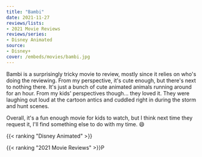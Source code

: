```yaml
---
title: "Bambi"
date: 2021-11-27
reviews/lists:
- 2021 Movie Reviews
reviews/series:
- Disney Animated
source:
- Disney+
cover: /embeds/movies/bambi.jpg
---
```


Bambi is a surprisingly tricky movie to review, mostly since it relies on who's doing the reviewing. From my perspective, it's cute enough, but there's next to nothing there. It's just a bunch of cute animated animals running around for an hour. From my kids' perspectives though... they loved it. They were laughing out loud at the cartoon antics and cuddled right in during the storm and hunt scenes. 

Overall, it's a fun enough movie for kids to watch, but I think next time they request it, I'll find something else to do with my time. :smile:

{{< ranking "Disney Animated" >}}

{{< ranking "2021 Movie Reviews" >}}P